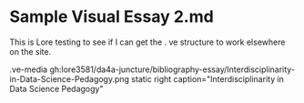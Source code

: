 # Sample Visual Essay 2.md

This is Lore testing to see if I can get the . ve structure to work elsewhere on the site.

.ve-media gh:lore3581/da4a-juncture/bibliography-essay/Interdisciplinarity-in-Data-Science-Pedagogy.png static right caption="Interdisciplinarity in Data Science Pedagogy"